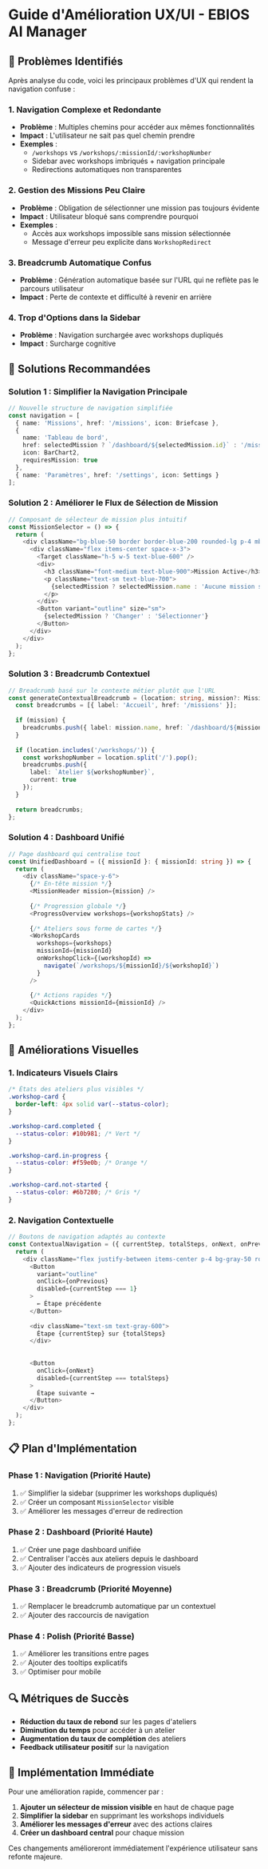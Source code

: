 # Guide d'Amélioration UX/UI - EBIOS AI Manager

## 🎯 Problèmes Identifiés

Après analyse du code, voici les principaux problèmes d'UX qui rendent la navigation confuse :

### 1. **Navigation Complexe et Redondante**
- **Problème** : Multiples chemins pour accéder aux mêmes fonctionnalités
- **Impact** : L'utilisateur ne sait pas quel chemin prendre
- **Exemples** :
  - `/workshops` vs `/workshops/:missionId/:workshopNumber`
  - Sidebar avec workshops imbriqués + navigation principale
  - Redirections automatiques non transparentes

### 2. **Gestion des Missions Peu Claire**
- **Problème** : Obligation de sélectionner une mission pas toujours évidente
- **Impact** : Utilisateur bloqué sans comprendre pourquoi
- **Exemples** :
  - Accès aux workshops impossible sans mission sélectionnée
  - Message d'erreur peu explicite dans `WorkshopRedirect`

### 3. **Breadcrumb Automatique Confus**
- **Problème** : Génération automatique basée sur l'URL qui ne reflète pas le parcours utilisateur
- **Impact** : Perte de contexte et difficulté à revenir en arrière

### 4. **Trop d'Options dans la Sidebar**
- **Problème** : Navigation surchargée avec workshops dupliqués
- **Impact** : Surcharge cognitive

## 🔧 Solutions Recommandées

### Solution 1 : Simplifier la Navigation Principale

```typescript
// Nouvelle structure de navigation simplifiée
const navigation = [
  { name: 'Missions', href: '/missions', icon: Briefcase },
  { 
    name: 'Tableau de bord', 
    href: selectedMission ? `/dashboard/${selectedMission.id}` : '/missions',
    icon: BarChart2,
    requiresMission: true
  },
  { name: 'Paramètres', href: '/settings', icon: Settings }
];
```

### Solution 2 : Améliorer le Flux de Sélection de Mission

```typescript
// Composant de sélecteur de mission plus intuitif
const MissionSelector = () => {
  return (
    <div className="bg-blue-50 border border-blue-200 rounded-lg p-4 mb-6">
      <div className="flex items-center space-x-3">
        <Target className="h-5 w-5 text-blue-600" />
        <div>
          <h3 className="font-medium text-blue-900">Mission Active</h3>
          <p className="text-sm text-blue-700">
            {selectedMission ? selectedMission.name : 'Aucune mission sélectionnée'}
          </p>
        </div>
        <Button variant="outline" size="sm">
          {selectedMission ? 'Changer' : 'Sélectionner'}
        </Button>
      </div>
    </div>
  );
};
```

### Solution 3 : Breadcrumb Contextuel

```typescript
// Breadcrumb basé sur le contexte métier plutôt que l'URL
const generateContextualBreadcrumb = (location: string, mission?: Mission) => {
  const breadcrumbs = [{ label: 'Accueil', href: '/missions' }];
  
  if (mission) {
    breadcrumbs.push({ label: mission.name, href: `/dashboard/${mission.id}` });
  }
  
  if (location.includes('/workshops/')) {
    const workshopNumber = location.split('/').pop();
    breadcrumbs.push({ 
      label: `Atelier ${workshopNumber}`, 
      current: true 
    });
  }
  
  return breadcrumbs;
};
```

### Solution 4 : Dashboard Unifié

```typescript
// Page dashboard qui centralise tout
const UnifiedDashboard = ({ missionId }: { missionId: string }) => {
  return (
    <div className="space-y-6">
      {/* En-tête mission */}
      <MissionHeader mission={mission} />
      
      {/* Progression globale */}
      <ProgressOverview workshops={workshopStats} />
      
      {/* Ateliers sous forme de cartes */}
      <WorkshopCards 
        workshops={workshops}
        missionId={missionId}
        onWorkshopClick={(workshopId) => 
          navigate(`/workshops/${missionId}/${workshopId}`)
        }
      />
      
      {/* Actions rapides */}
      <QuickActions missionId={missionId} />
    </div>
  );
};
```

## 🎨 Améliorations Visuelles

### 1. **Indicateurs Visuels Clairs**
```css
/* États des ateliers plus visibles */
.workshop-card {
  border-left: 4px solid var(--status-color);
}

.workshop-card.completed {
  --status-color: #10b981; /* Vert */
}

.workshop-card.in-progress {
  --status-color: #f59e0b; /* Orange */
}

.workshop-card.not-started {
  --status-color: #6b7280; /* Gris */
}
```

### 2. **Navigation Contextuelle**
```typescript
// Boutons de navigation adaptés au contexte
const ContextualNavigation = ({ currentStep, totalSteps, onNext, onPrevious }) => {
  return (
    <div className="flex justify-between items-center p-4 bg-gray-50 rounded-lg">
      <Button 
        variant="outline" 
        onClick={onPrevious}
        disabled={currentStep === 1}
      >
        ← Étape précédente
      </Button>
      
      <div className="text-sm text-gray-600">
        Étape {currentStep} sur {totalSteps}
      </div>
      
      
      <Button 
        onClick={onNext}
        disabled={currentStep === totalSteps}
      >
        Étape suivante →
      </Button>
    </div>
  );
};
```

## 📋 Plan d'Implémentation

### Phase 1 : Navigation (Priorité Haute)
1. ✅ Simplifier la sidebar (supprimer les workshops dupliqués)
2. ✅ Créer un composant `MissionSelector` visible
3. ✅ Améliorer les messages d'erreur de redirection

### Phase 2 : Dashboard (Priorité Haute)
1. ✅ Créer une page dashboard unifiée
2. ✅ Centraliser l'accès aux ateliers depuis le dashboard
3. ✅ Ajouter des indicateurs de progression visuels

### Phase 3 : Breadcrumb (Priorité Moyenne)
1. ✅ Remplacer le breadcrumb automatique par un contextuel
2. ✅ Ajouter des raccourcis de navigation

### Phase 4 : Polish (Priorité Basse)
1. ✅ Améliorer les transitions entre pages
2. ✅ Ajouter des tooltips explicatifs
3. ✅ Optimiser pour mobile

## 🔍 Métriques de Succès

- **Réduction du taux de rebond** sur les pages d'ateliers
- **Diminution du temps** pour accéder à un atelier
- **Augmentation du taux de complétion** des ateliers
- **Feedback utilisateur positif** sur la navigation

## 🚀 Implémentation Immédiate

Pour une amélioration rapide, commencer par :

1. **Ajouter un sélecteur de mission visible** en haut de chaque page
2. **Simplifier la sidebar** en supprimant les workshops individuels
3. **Améliorer les messages d'erreur** avec des actions claires
4. **Créer un dashboard central** pour chaque mission

Ces changements amélioreront immédiatement l'expérience utilisateur sans refonte majeure.